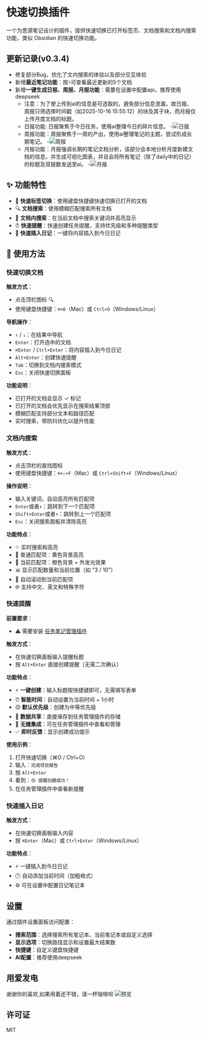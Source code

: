 # 快速切换插件

一个为思源笔记设计的插件，提供快速切换已打开标签页、文档搜索和文档内搜索功能，类似 Obsidian 的快速切换功能。

## 更新记录(v0.3.4)

- 修复部分Bug，优化了文内搜索的体验以及部分交互体验
- 新增**最近笔记功能**：按`!`可查看最近更新的5个文档
- 新增**一键生成日报、周报、月报功能**：需要在设置中配置api，推荐使用deepseek
  - 注意：为了使上传到ai的信息是可选取的，避免部分信息泄漏，故日报、周报只筛选带时间戳（如2025-10-16 15:55:12）的块及其子块，而月报仅上传月度文档的标题。
  - 日报功能: 日报聚焦于今日任务，使用ai整理今日的碎片信息。
    -![日报](./images/d.png)
  - 周报功能：周报聚焦于一周的产出，使用ai整理笔记的主题，尝试形成长期笔记。
    -![周报](./images/w.png)
  - 月报功能：月报强调长期的笔记文档分析，该部分会本地分析月度新建文档的信息，并生成可视化图表，并且会将所有笔记（除了daily中的日记）的标题及双链数发送至ai。
    -![月报](./images/m.png)

## ✨ 功能特性

- 🚀 **快速标签切换**：使用键盘快捷键快速切换已打开的文档
- 🔍 **文档搜索**：使用模糊匹配搜索所有文档
- 🎯 **文档内搜索**：在当前文档中搜索关键词并高亮显示
- ⏰ **快速提醒**：快速创建任务提醒，支持优先级和多种提醒类型
- 📝 **快速插入日记**：一键将内容插入到今日日记


## 📖 使用方法

### 快速切换文档

**触发方式**：
- 点击顶栏图标 🔍
- 使用键盘快捷键：`⌘+O`（Mac）或 `Ctrl+O`（Windows/Linux）

**导航操作**：
- `↑` / `↓`：在结果中导航
- `Enter`：打开选中的文档
- `⌘Enter` / `Ctrl+Enter`：将内容插入到今日日记
- `Alt+Enter`：创建快速提醒
- `Tab`：切换到文档内搜索模式
- `Esc`：关闭快速切换面板

**功能说明**：
- 已打开的文档会显示 ✓ 标记
- 已打开的文档会优先显示在搜索结果顶部
- 模糊匹配支持部分文本和路径匹配
- 实时搜索，带防抖优化以提升性能

### 文档内搜索
**触发方式**：
- 点击顶栏的查找图标
- 使用键盘快捷键：`⌘+⇧+F`（Mac）或 `Ctrl+Shift+F`（Windows/Linux）

**操作说明**：
- 输入关键词，自动高亮所有匹配项
- `Enter`或者`⬆️`：跳转到下一个匹配项
- `Shift+Enter`或者`⬇️`：跳转到上一个匹配项
- `Esc`：关闭搜索面板并清除高亮

**功能特点**：
- ✨ 实时搜索和高亮
- 🎨 普通匹配项：黄色背景高亮
- 🎯 当前匹配项：橙色背景 + 外发光效果
- 📊 显示匹配数量和当前位置（如 "3 / 10"）
- 🔄 自动滚动到当前匹配项
- 🌐 支持中文、英文和特殊字符

### 快速提醒

**前置要求**：
- ⚠️ 需要安装 [任务笔记管理插件](https://github.com/Achuan-2/siyuan-plugin-task-note-management)

**触发方式**：
- 在快速切换面板输入提醒标题
- 按 `Alt+Enter` 直接创建提醒（无需二次确认）

**功能特点**：
- ⚡ **一键创建**：输入标题按快捷键即可，无需填写表单
- ⏰ **智能时间**：自动设置为当前时间 + 1小时
- 🟡 **默认优先级**：创建为中等优先级
- 💾 **数据共享**：直接保存到任务管理插件的存储
- 🔗 **无缝集成**：可在任务管理插件中查看和管理
- ✅ **即时反馈**：显示创建成功提示

**使用示例**：
1. 打开快速切换（⌘O / Ctrl+O）
2. 输入：`完成项目报告`
3. 按 `Alt+Enter`
4. 看到：`🟡 提醒创建成功！`
5. 在任务管理插件中查看新提醒

### 快速插入日记

**触发方式**：
- 在快速切换面板输入内容
- 按 `⌘Enter`（Mac）或 `Ctrl+Enter`（Windows/Linux）

**功能特点**：
- ⚡ 一键插入到今日日记
- 🕐 自动添加当前时间（加粗格式）
- ⚙️ 可在设置中配置日记笔记本

## 设置

通过插件设置面板访问配置：

- **搜索范围**：选择搜索所有笔记本、当前笔记本或自定义选择
- **显示选项**：切换路径显示和设置最大结果数
- **快捷键**：自定义键盘快捷键
- **AI配置**：推荐使用deepseek

## 用爱发电

谢谢你的喜欢,如果用着还不错，请一杯咖啡呗
![预览](./images/donation.png)

## 许可证

MIT

